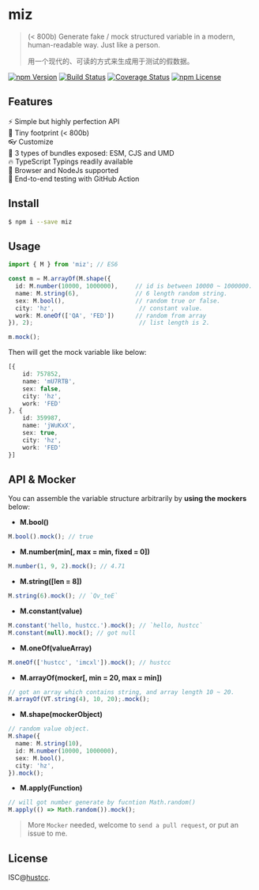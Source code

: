 # miz

> (< 800b) Generate fake / mock structured variable in a modern, human-readable way. Just like a person.
>
> 用一个现代的、可读的方式来生成用于测试的假数据。

[![npm Version](https://img.shields.io/npm/v/miz.svg)](https://www.npmjs.com/package/miz)
[![Build Status](https://github.com/hustcc/miz/workflows/build/badge.svg)](https://github.com/hustcc/miz/actions)
[![Coverage Status](https://coveralls.io/repos/github/hustcc/miz/badge.svg?branch=master)](https://coveralls.io/github/hustcc/miz?branch=master)
[![npm License](https://img.shields.io/npm/l/miz.svg)](https://www.npmjs.com/package/miz)


## Features

⚡️  Simple but highly perfection API  
🐣 Tiny footprint (< 800b)  
👓 Customize  
🎃 3 types of bundles exposed: ESM, CJS and UMD  
🔥 TypeScript Typings readily available  
🎸 Browser and NodeJs supported  
🎯 End-to-end testing with GitHub Action  


## Install

```bash
$ npm i --save miz
```


## Usage

```ts
import { M } from 'miz'; // ES6

const m = M.arrayOf(M.shape({
  id: M.number(10000, 1000000),     // id is between 10000 ~ 1000000.
  name: M.string(6),                // 6 length random string.
  sex: M.bool(),                    // random true or false.
  city: 'hz',                        // constant value.
  work: M.oneOf(['QA', 'FED'])      // random from array
}), 2);                              // list length is 2.

m.mock();
```

Then will get the mock variable like below:

```ts
[{
	id: 757852,
	name: 'mU7RTB',
	sex: false,
	city: 'hz',
	work: 'FED'
}, {
	id: 359987,
	name: 'jWuKxX',
	sex: true,
	city: 'hz',
	work: 'FED'
}]
```


## API & Mocker

You can assemble the variable structure arbitrarily by **using the mockers** below:

 - **M.bool()**

```ts
M.bool().mock(); // true
```

 - **M.number(min[, max = min, fixed = 0])**

```ts
M.number(1, 9, 2).mock(); // 4.71
```

 - **M.string([len = 8])**

```ts
M.string(6).mock(); // `Qv_teE`
```

- **M.constant(value)**

```ts
M.constant('hello, hustcc.').mock(); // `hello, hustcc`
M.constant(null).mock(); // got null
```

 - **M.oneOf(valueArray)**

```ts
M.oneOf(['hustcc', 'imcxl']).mock(); // hustcc
```

 - **M.arrayOf(mocker[, min = 20, max = min])**

```ts
// got an array which contains string, and array length 10 ~ 20.
M.arrayOf(VT.string(4), 10, 20);.mock(); 
```

 - **M.shape(mockerObject)**

```ts
// random value object.
M.shape({
  name: M.string(10),
  id: M.number(10000, 1000000),
  sex: M.bool(),
  city: 'hz',
}).mock();
```
 
 - **M.apply(Function)**

```ts
// will got number generate by fucntion Math.random()
M.apply(() => Math.random()).mock(); 
```

> More `Mocker` needed, welcome to `send a pull request`, or put an issue to me.


## License

ISC@[hustcc](https://github.com/hustcc).

